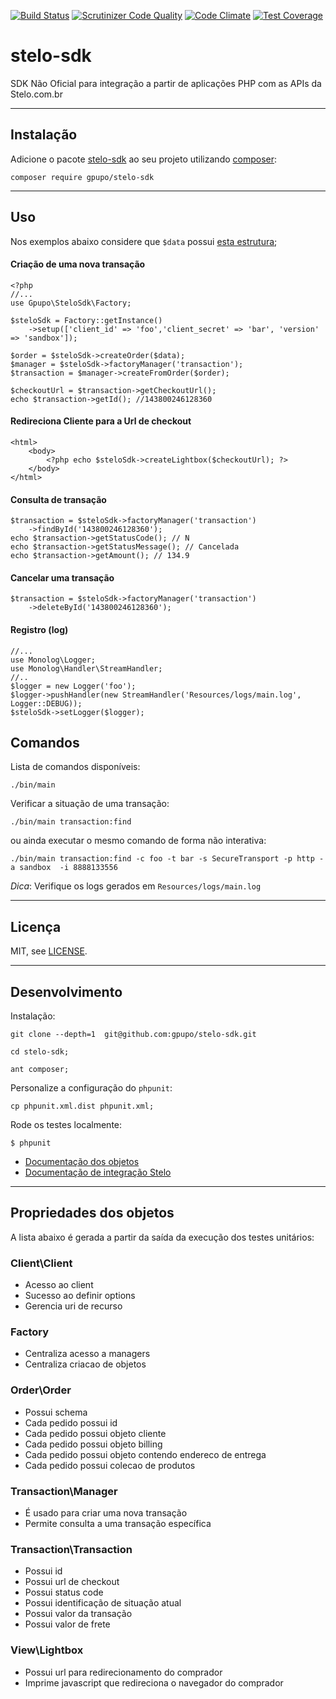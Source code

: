 [![Build Status](https://secure.travis-ci.org/gpupo/stelo-sdk.png?branch=master)](http://travis-ci.org/gpupo/stelo-sdk)
[![Scrutinizer Code Quality](https://scrutinizer-ci.com/g/gpupo/stelo-sdk/badges/quality-score.png?b=master)](https://scrutinizer-ci.com/g/gpupo/stelo-sdk/?branch=master)
[![Code Climate](https://codeclimate.com/github/gpupo/stelo-sdk/badges/gpa.svg)](https://codeclimate.com/github/gpupo/stelo-sdk)
[![Test Coverage](https://codeclimate.com/github/gpupo/stelo-sdk/badges/coverage.svg)](https://codeclimate.com/github/gpupo/stelo-sdk/coverage)

# stelo-sdk

SDK Não Oficial para integração a partir de aplicações PHP com as APIs da Stelo.com.br

---

## Instalação

Adicione o pacote [stelo-sdk](https://packagist.org/packages/gpupo/stelo-sdk) ao seu projeto utilizando [composer](http://getcomposer.org):

    composer require gpupo/stelo-sdk

---

## Uso

Nos exemplos abaixo considere que ``$data`` possui [esta estrutura](https://github.com/gpupo/stelo-sdk/blob/master/Resources/fixtures/order.input.json);

#### Criação de uma nova transação

    <?php
    //...
    use Gpupo\SteloSdk\Factory;

    $steloSdk = Factory::getInstance()
        ->setup(['client_id' => 'foo','client_secret' => 'bar', 'version' => 'sandbox']);

    $order = $steloSdk->createOrder($data);
    $manager = $steloSdk->factoryManager('transaction');
    $transaction = $manager->createFromOrder($order);

    $checkoutUrl = $transaction->getCheckoutUrl();
    echo $transaction->getId(); //143800246128360

#### Redireciona Cliente para a Url de checkout

    <html>
        <body>
            <?php echo $steloSdk->createLightbox($checkoutUrl); ?>
        </body>
    </html>

#### Consulta de transação

    $transaction = $steloSdk->factoryManager('transaction')
        ->findById('143800246128360');
    echo $transaction->getStatusCode(); // N
    echo $transaction->getStatusMessage(); // Cancelada
    echo $transaction->getAmount(); // 134.9


#### Cancelar uma  transação

    $transaction = $steloSdk->factoryManager('transaction')
        ->deleteById('143800246128360');

#### Registro (log)

    //...
    use Monolog\Logger;
    use Monolog\Handler\StreamHandler;
    //..
    $logger = new Logger('foo');
    $logger->pushHandler(new StreamHandler('Resources/logs/main.log', Logger::DEBUG));
    $steloSdk->setLogger($logger);

## Comandos

Lista de comandos disponíveis:

    ./bin/main

Verificar a situação de uma transação:

    ./bin/main transaction:find

ou ainda executar o mesmo comando de forma não interativa:

    ./bin/main transaction:find -c foo -t bar -s SecureTransport -p http -a sandbox  -i 8888133556


*Dica*: Verifique os logs gerados em ``Resources/logs/main.log``

---

## Licença

MIT, see [LICENSE](https://github.com/gpupo/stelo-sdk/blob/master/LICENSE).

---

## Desenvolvimento

Instalação:

    git clone --depth=1  git@github.com:gpupo/stelo-sdk.git

    cd stelo-sdk;

    ant composer;

Personalize a configuração do ``phpunit``:

    cp phpunit.xml.dist phpunit.xml;

Rode os testes localmente:

    $ phpunit


* [Documentação dos objetos](http://www.g1mr.com/stelo-sdk/doc/)
* [Documentação de integração Stelo](https://github.com/gpupo/stelo-sdk/blob/master/Resources/doc/manual_stelo_api.pdf)

---

## Propriedades dos objetos

A lista abaixo é gerada a partir da saída da execução dos testes unitários:
<!--
phpunit --testdox | grep -vi php |  sed "s/.*\[*]/-/" | sed 's/.*Gpupo.*/&\'$'\n/g' | sed 's/.*Gpupo.*/&\'$'\n/g' | sed 's/Gpupo\\Tests\\SteloSdk\\/### /g' | sed '/./,/^$/!d' >> README.md
-->

### Client\Client

- Acesso ao client
- Sucesso ao definir options
- Gerencia uri de recurso

### Factory

- Centraliza acesso a managers
- Centraliza criacao de objetos

### Order\Order

- Possui schema
- Cada pedido possui id
- Cada pedido possui objeto cliente
- Cada pedido possui objeto billing
- Cada pedido possui objeto contendo endereco de entrega
- Cada pedido possui colecao de produtos

### Transaction\Manager

- É usado para criar uma nova transação
- Permite consulta a uma transação específica

### Transaction\Transaction

- Possui id
- Possui url de checkout
- Possui status code
- Possui identificação de situação atual
- Possui valor da transação
- Possui valor de frete

### View\Lightbox

- Possui url para redirecionamento do comprador
- Imprime javascript que redireciona o navegador do comprador
